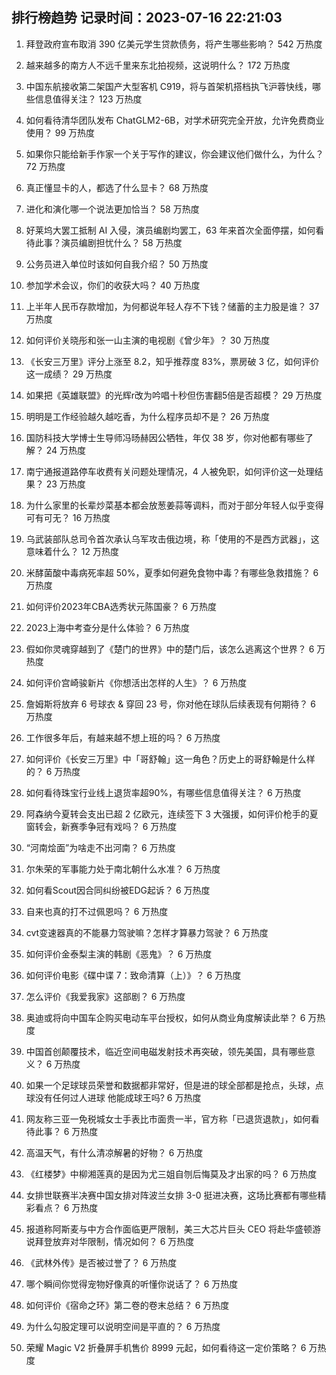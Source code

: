 
## 排行榜趋势 记录时间：2023-07-16 22:21:03
  
  1. 拜登政府宣布取消 390 亿美元学生贷款债务，将产生哪些影响？ 542 万热度
    
  2. 越来越多的南方人不远千里来东北拍视频，这说明什么？ 172 万热度
    
  3. 中国东航接收第二架国产大型客机 C919，将与首架机搭档执飞沪蓉快线，哪些信息值得关注？ 123 万热度
    
  4. 如何看待清华团队发布 ChatGLM2-6B，对学术研究完全开放，允许免费商业使用？ 99 万热度
    
  5. 如果你只能给新手作家一个关于写作的建议，你会建议他们做什么，为什么？ 72 万热度
    
  6. 真正懂显卡的人，都选了什么显卡？ 68 万热度
    
  7. 进化和演化哪一个说法更加恰当？ 58 万热度
    
  8. 好莱坞大罢工抵制 AI 入侵，演员编剧均罢工，63 年来首次全面停摆，如何看待此事？演员编剧担忧什么？ 58 万热度
    
  9. 公务员进入单位时该如何自我介绍？ 50 万热度
    
  10. 参加学术会议，你们的收获大吗？ 40 万热度
    
  11. 上半年人民币存款增加，为何都说年轻人存不下钱？储蓄的主力股是谁？ 37 万热度
    
  12. 如何评价关晓彤和张一山主演的电视剧《曾少年》？ 30 万热度
    
  13. 《长安三万里》评分上涨至 8.2，知乎推荐度 83%，票房破 3 亿，如何评价这一成绩？ 29 万热度
    
  14. 如果把《英雄联盟》的光辉r改为吟唱十秒但伤害翻5倍是否超模？ 29 万热度
    
  15. 明明是工作经验越久越吃香，为什么程序员却不是？ 26 万热度
    
  16. 国防科技大学博士生导师冯旸赫因公牺牲，年仅 38 岁，你对他都有哪些了解？ 24 万热度
    
  17. 南宁通报道路停车收费有关问题处理情况，4 人被免职，如何评价这一处理结果？ 23 万热度
    
  18. 为什么家里的长辈炒菜基本都会放葱姜蒜等调料，而对于部分年轻人似乎变得可有可无？ 16 万热度
    
  19. 乌武装部队总司令首次承认乌军攻击俄边境，称「使用的不是西方武器」，这意味着什么？ 12 万热度
    
  20. 米酵菌酸中毒病死率超 50%，夏季如何避免食物中毒？有哪些急救措施？ 6 万热度
    
  21. 如何评价2023年CBA选秀状元陈国豪？ 6 万热度
    
  22. 2023上海中考查分是什么体验？ 6 万热度
    
  23. 假如你灵魂穿越到了《楚门的世界》中的楚门后，该怎么逃离这个世界？ 6 万热度
    
  24. 如何评价宫崎骏新片《你想活出怎样的人生》？ 6 万热度
    
  25. 詹姆斯将放弃 6 号球衣 & 穿回 23 号，你对他在球队后续表现有何期待？ 6 万热度
    
  26. 工作很多年后，有越来越不想上班的吗？ 6 万热度
    
  27. 如何评价《长安三万里》中「哥舒翰」这一角色？历史上的哥舒翰是什么样的？ 6 万热度
    
  28. 如何看待珠宝行业线上退货率超90%，有哪些信息值得关注？ 6 万热度
    
  29. 阿森纳今夏转会支出已超 2 亿欧元，连续签下 3 大强援，如何评价枪手的夏窗转会，新赛季争冠有戏吗？ 6 万热度
    
  30. “河南烩面”为啥走不出河南？ 6 万热度
    
  31. 尔朱荣的军事能力处于南北朝什么水准？ 6 万热度
    
  32. 如何看Scout因合同纠纷被EDG起诉？ 6 万热度
    
  33. 自来也真的打不过佩恩吗？ 6 万热度
    
  34. cvt变速器真的不能暴力驾驶嘛？怎样才算暴力驾驶？ 6 万热度
    
  35. 如何评价金泰梨主演的韩剧《恶鬼》？ 6 万热度
    
  36. 如何评价电影《碟中谍 7：致命清算（上）》？ 6 万热度
    
  37. 怎么评价《我爱我家》这部剧？ 6 万热度
    
  38. 奥迪或将向中国车企购买电动车平台授权，如何从商业角度解读此举？ 6 万热度
    
  39. 中国首创颠覆技术，临近空间电磁发射技术再突破，领先美国，具有哪些意义？ 6 万热度
    
  40. 如果一个足球球员荣誉和数据都非常好，但是进的球全部都是抢点，头球，点球没有任何过人进球 他能成球王吗? 6 万热度
    
  41. 网友称三亚一免税城女士手表比市面贵一半，官方称「已退货退款」，如何看待此事？ 6 万热度
    
  42. 高温天气，有什么清凉解暑的好物？ 6 万热度
    
  43. 《红楼梦》中柳湘莲真的是因为尤三姐自刎后悔莫及才出家的吗？ 6 万热度
    
  44. 女排世联赛半决赛中国女排对阵波兰女排 3-0  挺进决赛，这场比赛都有哪些精彩看点？ 6 万热度
    
  45. 报道称阿斯麦与中方合作面临更严限制，美三大芯片巨头 CEO 将赴华盛顿游说拜登放弃对华限制，情况如何？ 6 万热度
    
  46. 《武林外传》是否被过誉了？ 6 万热度
    
  47. 哪个瞬间你觉得宠物好像真的听懂你说话了？ 6 万热度
    
  48. 如何评价《宿命之环》第二卷的卷末总结？ 6 万热度
    
  49. 为什么勾股定理可以说明空间是平直的？ 6 万热度
    
  50. 荣耀 Magic V2 折叠屏手机售价 8999 元起，如何看待这一定价策略？ 6 万热度
    